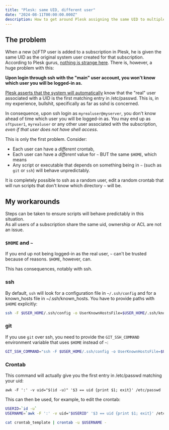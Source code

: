 ```yaml
---
title: "Plesk: same UID, different user"
date: "2024-08-11T00:00:00.000Z"
description: How to get around Plesk assigning the same UID to multiple users of the same subscription.
---
```


## The problem

When a new (s)FTP user is added to a subscription in Plesk, he is given the same UID as the original system user created for that subscription.  
According to Plesk gurus, [nothing is strange here](https://talk.plesk.com/threads/file-owner-in-subscription-is-unequal-to-sys-user-actual-file-owner-name-is-set-to-a-ftp-user-name.352967/#post-864912). There is, however, a huge problem with this:

__Upon login through ssh with the "main" user account, you won't know which user you will be logged-in as.__

[Plesk asserts that the system will automatically](https://support.plesk.com/hc/en-us/articles/12377218364311-Additional-FTP-user-displayed-as-the-owner-of-all-subscription-s-content) know that the "real" user associated with a UID is the first matching entry in /etc/passwd. This is, in my experience, bullshit, specifically as far as sshd is concerned.  

In consequence, upon ssh login as `myrealuser@myserver`, you don't know ahead of time which user you will be logged-in as. You may end up as `sftpuser1`, `myrealuser` or any other user associated with the subscription, *even if that user does not have shell access*.  

This is only the first problem. Consider:  

- Each user can have a *different* crontab,
- Each user can have a *different* value for `~` BUT the same `$HOME`, which means
- Any script or executable that depends on something being in `~` (such as `git` or `ssh`) will behave unpredictably.

It is completely possible to ssh as a random user, edit a random crontab that will run scripts that don't know which directory `~` will be.

## My workarounds

Steps can be taken to ensure scripts will behave predictably in this situation.  
As all users of a subscription share the same uid, ownership or ACL are not an issue.  

### `$HOME` and `~`

If you end up not being logged-in as the real user, `~` can't be trusted because of reasons. `$HOME`, however, can.

This has consequences, notably with ssh.

### ssh

By default, `ssh` will look for a configuration file in `~/.ssh/config` and for a known_hosts file in ~/.ssh/known_hosts. You have to provide paths with `$HOME` explicitly:

```bash
ssh -F $USER_HOME/.ssh/config -o UserKnownHostsFile=$USER_HOME/.ssh/known_hosts
```

### git

If you use `git` over ssh, you need to provide the `GIT_SSH_COMMAND` environment variable that uses `$HOME` instead of `~`:

```bash
GIT_SSH_COMMAND="ssh -F $USER_HOME/.ssh/config -o UserKnownHostsFile=$USER_HOME/.ssh/known_hosts"

```

### Crontab

This command will actually give you the first entry in /etc/passwd matching your uid:

```shell
awk -F ':' -v uid="$(id -u)" '$3 == uid {print $1; exit}' /etc/passwd
```

This can then be used, for example, to edit the crontab:

```bash
USERID=`id -u`
USERNAME=`awk -F ':' -v uid="$USERID" '$3 == uid {print $1; exit}' /etc/passwd`

cat crontab_template | crontab -u $USERNAME -
```
